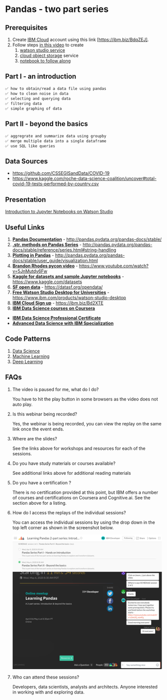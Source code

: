 # Pandas - two part series

## Prerequisites
1. Create [IBM Cloud](https://ibm.biz/BdqZEJ) account using this link [https://ibm.biz/BdqZEJ].
1. Follow steps [in this video](https://www.youtube.com/watch?v=a3wUQ_nomFg) to create
   1. [watson studio service](https://cloud.ibm.com/catalog/services/watson-studio)
   1. [cloud object storage](https://cloud.ibm.com/catalog/services/cloud-object-storage) service
   1. [notebook to follow along](https://raw.githubusercontent.com/lidderupk/covid-19-cali/master/assets/covid-19-data-explore-session.ipynb)

## Part I - an introduction

    ✅ how to obtain/read a data file using pandas
    ✅ how to clean noise in data
    ✅ selecting and querying data
    ✅ filtering data
    ✅ simple graphing of data

## Part II - beyond the basics

    ✅ aggregrate and summarize data using groupby
    ✅ merge multiple data into a single dataframe
    ✅ use SQL like queries


## Data Sources
- https://github.com/CSSEGISandData/COVID-19
- https://www.kaggle.com/roche-data-science-coalition/uncover#total-covid-19-tests-performed-by-country.csv
  
## Presentation
[Introduction to Jupyter Notebooks on Watson Studio](https://slides.com/upkar/pandas-series)

## Useful Links
1. **[Pandas Documentation](http://pandas.pydata.org/pandas-docs/stable/)** - http://pandas.pydata.org/pandas-docs/stable/
2. **[.str. methods on Pandas Series](http://pandas.pydata.org/pandas-docs/stable/reference/series.html#string-handling)** - http://pandas.pydata.org/pandas-docs/stable/reference/series.html#string-handling
3. **[Plotting in Pandas](http://pandas.pydata.org/pandas-docs/stable/user_guide/visualization.html)** - http://pandas.pydata.org/pandas-docs/stable/user_guide/visualization.html
4. **[Brandon Rhodes pycon video](https://www.youtube.com/watch?v=5JnMutdy6Fw)** - https://www.youtube.com/watch?v=5JnMutdy6Fw
5. **[Kaggle for datasets and sample Jupyter notebooks](https://www.kaggle.com/datasets)** - https://www.kaggle.com/datasets
6. **[SF open data](https://datasf.org/opendata/)** - https://datasf.org/opendata/
7. **[Free Watson Studio Desktop for Universities](https://www.ibm.com/products/watson-studio-desktop)** - https://www.ibm.com/products/watson-studio-desktop
8. **[IBM Cloud Sign up](https://ibm.biz/Bd2XTE)** - https://ibm.biz/Bd2XTE
9. **[IBM Data Science courses on Coursera](https://www.coursera.org/courses?query=ibm%20data%20science)**
  - **[IBM Data Science Professional Certificate](https://www.coursera.org/specializations/ibm-data-science-professional-certificate)**
  - **[Advanced Data Science with IBM Specialization](https://www.coursera.org/specializations/advanced-data-science-ibm)**

## Code Patterns
1. [Data Science](https://developer.ibm.com/patterns/category/data-science/?fa=date%3ADESC&fb=)
1. [Machine Learning](https://developer.ibm.com/patterns/category/machine-learning/?fa=date%3ADESC&fb=)
1. [Deep Learning](https://developer.ibm.com/patterns/category/deep-learning/?fa=date%3ADESC&fb=)


## FAQs
1. The video is paused for me, what do I do?
    
    You have to hit the play button in some browsers as the video does not auto play.

2. Is this webinar being recorded?
    
    Yes, the webinar is being recorded, you can view the replay on the same link once the event ends.

3. Where are the slides?
    
    See the links above for workshops and resources for each of the sessions.

4. Do you have study materials or courses available?
    
    See additional links above for additional reading materials

5. Do you have a certification ?
    
    There is no certification provided at this point, but IBM offers a number of courses and certifications on Coursera and Cognitive.ai. See the section above for a listing.

6. How do I access the replays of the individual sessions? 
    
    You can access the individual sessions by using the drop down in the top left corner as shown in the screenshot below.

      ![](assets/sessions.png)

7. Who can attend these sessions?
  
    Developers, data scientists, analysts and architects. Anyone interested in working with and exploring data.

